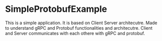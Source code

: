 # SimpleProtobufExample
This is a simple application.
It is based on Client Server architecutre.
Made to understand gRPC and Protobuf functionalities and architecutre.
Client and Server communicates with each othere with gRPC and protobuf.

